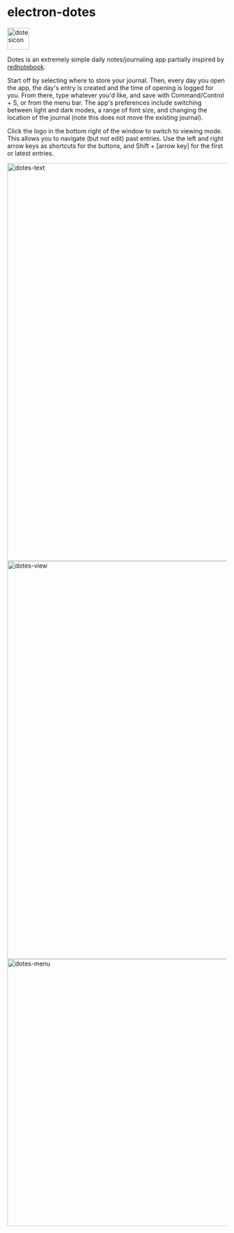 # electron-dotes

<img width="50" alt="dotesicon" src="https://user-images.githubusercontent.com/67849060/220431195-a284bcf1-d099-44f4-9773-9306ba3105e5.png">


Dotes is an extremely simple daily notes/journaling app partially inspired by [rednotebook](https://rednotebook.sourceforge.io/).

Start off by selecting where to store your journal.
Then, every day you open the app, the day's entry is created and the time of opening is logged for you.
From there, type whatever you'd like, and save with Command/Control + S, or from the menu bar.
The app's preferences include switching between light and dark modes, a range of font size, and changing the location of the journal (note this does not move the existing journal).

Click the logo in the bottom right of the window to switch to viewing mode.
This allows you to navigate (but not edit) past entries.
Use the left and right arrow keys as shortcuts for the buttons, and Shift + [arrow key] for the first or latest entries.

<img width="912" alt="dotes-text" src="https://user-images.githubusercontent.com/67849060/220430791-bd1e60ca-f22c-4452-9cb8-c4ec739c9ab0.png">
<img width="912" alt="dotes-view" src="https://user-images.githubusercontent.com/67849060/220430835-e8dec2e0-80c7-49f0-ada1-747e5e6168f3.png">
<img width="612" alt="dotes-menu" src="https://user-images.githubusercontent.com/67849060/220430849-fefc2a71-d88b-40d8-b53c-09712307add1.png">
